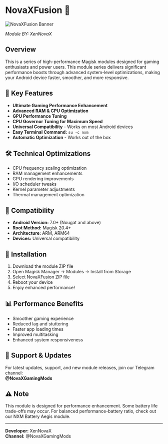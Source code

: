 # NovaXFusion 🚀

![NovaXFusion Banner](dhsjs.png)

*Module BY: XenNovaX*

## Overview

This is a series of high-performance Magisk modules designed for gaming enthusiasts and power users. This module series delivers significant performance boosts through advanced system-level optimizations, making your Android device faster, smoother, and more responsive.

## 🌟 Key Features

- **Ultimate Gaming Performance Enhancement**
- **Advanced RAM & CPU Optimization**
- **GPU Performance Tuning**
- **CPU Governor Tuning for Maximum Speed**
- **Universal Compatibility** - Works on most Android devices
- **Easy Terminal Command:** `su -c nxm`
- **Automatic Optimization** - Works out of the box

## 🛠️ Technical Optimizations

- CPU frequency scaling optimization
- RAM management enhancements
- GPU rendering improvements
- I/O scheduler tweaks
- Kernel parameter adjustments
- Thermal management optimization

## 📱 Compatibility

- **Android Version:** 7.0+ (Nougat and above)
- **Root Method:** Magisk 20.4+
- **Architecture:** ARM, ARM64
- **Devices:** Universal compatibility

## 🚀 Installation

1. Download the module ZIP file
2. Open Magisk Manager → Modules → Install from Storage
3. Select NovaXFusion ZIP file
4. Reboot your device
5. Enjoy enhanced performance!

## 📊 Performance Benefits

- Smoother gaming experience
- Reduced lag and stuttering
- Faster app loading times
- Improved multitasking
- Enhanced system responsiveness

## 💬 Support & Updates

For latest updates, support, and new module releases, join our Telegram channel:  
**@NovaXGamingMods**

## ⚠️ Note

This module is designed for performance enhancement. Some battery life trade-offs may occur. For balanced performance-battery ratio, check out our NXM Battery Aegis module.

---

**Developer:** XenNovaX  
**Channel:** @NovaXGamingMods
